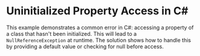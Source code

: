 # Uninitialized Property Access in C#

This example demonstrates a common error in C#: accessing a property of a class that hasn't been initialized.  This will lead to a `NullReferenceException` at runtime. The solution shows how to handle this by providing a default value or checking for null before access.